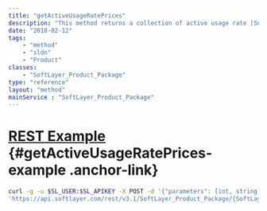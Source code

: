 ```yaml
---
title: "getActiveUsageRatePrices"
description: "This method returns a collection of active usage rate [SoftLayer_Product_Item_Price](/reference/datatypes/SoftLayer_Product_Item_Price) objects for the current package and specified datacenter. Optionally you can retrieve the active usage rate prices for a particular [SoftLayer_Product_Item_Category](/reference/datatypes/SoftLayer_Product_Item_Category) by specifying a category code as the first parameter. This information is useful so that you can see 'pay as you go' rates (if any) for the current package, location and optionally category. "
date: "2018-02-12"
tags:
    - "method"
    - "sldn"
    - "Product"
classes:
    - "SoftLayer_Product_Package"
type: "reference"
layout: "method"
mainService : "SoftLayer_Product_Package"
---
```


# [REST Example](#getActiveUsageRatePrices-example) <a href="/article/rest/"><i class="fas fa-question"></i></a> {#getActiveUsageRatePrices-example .anchor-link} 
```bash
curl -g -u $SL_USER:$SL_APIKEY -X POST -d '{"parameters": [int, string]}' \
'https://api.softlayer.com/rest/v3.1/SoftLayer_Product_Package/{SoftLayer_Product_PackageID}/getActiveUsageRatePrices'
```
